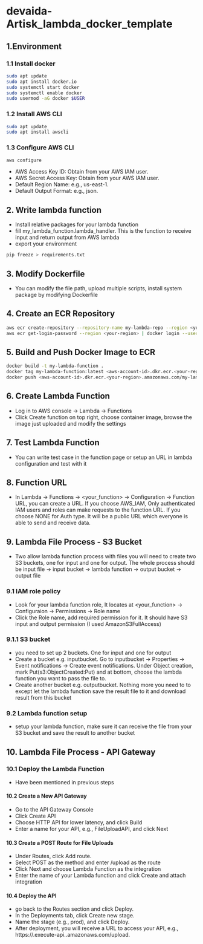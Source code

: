 # devaida-Artisk_lambda_docker_template

## 1.Environment

### 1.1 Install docker
```bash
sudo apt update
sudo apt install docker.io
sudo systemctl start docker
sudo systemctl enable docker
sudo usermod -aG docker $USER
```

### 1.2 Install AWS CLI
```bash
sudo apt update
sudo apt install awscli
```

### 1.3 Configure AWS CLI
```bash
aws configure
```
- AWS Access Key ID: Obtain from your AWS IAM user.
- AWS Secret Access Key: Obtain from your AWS IAM user.
- Default Region Name: e.g., us-east-1.
- Default Output Format: e.g., json.

## 2. Write lambda function
- Install relative packages for your lambda function
- fill my_lambda_function.lambda_handler. This is the function to receive input and return output from AWS lambda
- export your environment
```bash
pip freeze > requirements.txt
```

## 3. Modify Dockerfile
- You can modify the file path, upload multiple scripts, install system package by modifying Dockerfile

## 4. Create an ECR Repository
```bash
aws ecr create-repository --repository-name my-lambda-repo --region <your-region>
aws ecr get-login-password --region <your-region> | docker login --username AWS --password-stdin <aws-account-id>.dkr.ecr.<your-region>.amazonaws.com
```

## 5. Build and Push Docker Image to ECR
```bash
docker build -t my-lambda-function .
docker tag my-lambda-function:latest <aws-account-id>.dkr.ecr.<your-region>.amazonaws.com/my-lambda-repo:latest
docker push <aws-account-id>.dkr.ecr.<your-region>.amazonaws.com/my-lambda-repo:latest
```

## 6. Create Lambda Function
- Log in to AWS console -> Lambda -> Functions
- Click Create function on top right, choose container image, browse the image just uploaded and modify the settings

## 7. Test Lambda Function
- You can write test case in the function page or setup an URL in lambda configuration and test with it

## 8. Function URL
- In Lambda -> Functions -> <your_function> -> Configuration -> Function URL, you can create a URL. If you choose AWS_IAM, Only authenticated IAM users and roles can make requests to the function URL. If you choose NONE for Auth type. It will be a public URL which everyone is able to send and receive data.

## 9. Lambda File Process - S3 Bucket
- Two allow lambda function process with files you will need to create two S3 buckets, one for input and one for output. The whole process should be input file -> input bucket -> lambda function -> output bucket -> output file

### 9.1 IAM role policy
- Look for your lambda function role, It locates at <your_function> -> Configuraion -> Permissions -> Role name
- Click the Role name, add required permission for it. It should have S3 input and output permission (I used AmazonS3FullAccess)

### 9.1.1 S3 bucket 
- you need to set up 2 buckets. One for input and one for output
- Create a bucket e.g. inputbucket. Go to inputbucket -> Properties -> Event notifications -> Create event notifications. Under Object creation, mark Put(s3:ObjectCreated:Put) and at bottom, choose the lambda function you want to pass the file to.
- Create another bucket e.g. outputbucket. Nothing more you need to to except let the lambda function save the result file to it and download result from this bucket

### 9.2 Lambda function setup
- setup your lambda function, make sure it can receive the file from your S3 bucket and save the result to another bucket

## 10. Lambda File Process - API Gateway
### 10.1 Deploy the Lambda Function
- Have been mentioned in previous steps

#### 10.2 Create a New API Gateway
- Go to the API Gateway Console
- Click Create API
- Choose HTTP API for lower latency, and click Build
- Enter a name for your API, e.g., FileUploadAPI, and click Next

#### 10.3 Create a POST Route for File Uploads
- Under Routes, click Add route.
- Select POST as the method and enter /upload as the route
- Click Next and choose Lambda Function as the integration
- Enter the name of your Lambda function and click Create and attach integration

#### 10.4 Deploy the API
- go back to the Routes section and click Deploy.
- In the Deployments tab, click Create new stage.
- Name the stage (e.g., prod), and click Deploy.
- After deployment, you will receive a URL to access your API, e.g., https://<api-id>.execute-api.<region>.amazonaws.com/upload.
